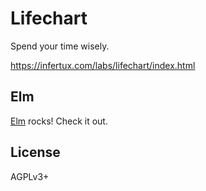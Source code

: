 # Lifechart

Spend your time wisely.

https://infertux.com/labs/lifechart/index.html

## Elm

[Elm](http://elm-lang.org/) rocks! Check it out.

## License

AGPLv3+
